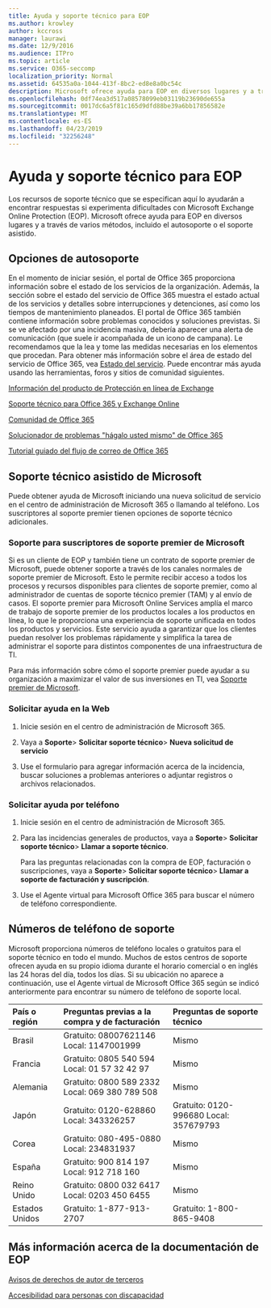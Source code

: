```yaml
---
title: Ayuda y soporte técnico para EOP
ms.author: krowley
author: kccross
manager: laurawi
ms.date: 12/9/2016
ms.audience: ITPro
ms.topic: article
ms.service: O365-seccomp
localization_priority: Normal
ms.assetid: 64535a0a-1044-413f-8bc2-ed8e8a0bc54c
description: Microsoft ofrece ayuda para EOP en diversos lugares y a través de varios métodos, incluido el autosoporte o el soporte asistido.
ms.openlocfilehash: 0df74ea3d517a08578099eb03119b23690de655a
ms.sourcegitcommit: 0017dc6a5f81c165d9dfd88be39a6bb17856582e
ms.translationtype: MT
ms.contentlocale: es-ES
ms.lasthandoff: 04/23/2019
ms.locfileid: "32256248"
---
```

# <a name="help-and-support-for-eop"></a>Ayuda y soporte técnico para EOP

Los recursos de soporte técnico que se especifican aquí lo ayudarán a encontrar respuestas si experimenta dificultades con Microsoft Exchange Online Protection (EOP). Microsoft ofrece ayuda para EOP en diversos lugares y a través de varios métodos, incluido el autosoporte o el soporte asistido. 
  
## <a name="self-support-options"></a>Opciones de autosoporte

En el momento de iniciar sesión, el portal de Office 365 proporciona información sobre el estado de los servicios de la organización. Además, la sección sobre el estado del servicio de Office 365 muestra el estado actual de los servicios y detalles sobre interrupciones y detenciones, así como los tiempos de mantenimiento planeados. El portal de Office 365 también contiene información sobre problemas conocidos y soluciones previstas. Si se ve afectado por una incidencia masiva, debería aparecer una alerta de comunicación (que suele ir acompañada de un icono de campana). Le recomendamos que la lea y tome las medidas necesarias en los elementos que procedan. Para obtener más información sobre el área de estado del servicio de Office 365, vea [Estado del servicio](https://go.microsoft.com/fwlink/?LinkId=394289). Puede encontrar más ayuda usando las herramientas, foros y sitios de comunidad siguientes.
  
[Información del producto de Protección en línea de Exchange](https://go.microsoft.com/fwlink/p/?LinkId=279912)
  
[Soporte técnico para Office 365 y Exchange Online](https://go.microsoft.com/fwlink/?LinkId=299655)
  
[Comunidad de Office 365](https://go.microsoft.com/fwlink/?LinkId=299656)
  
[Solucionador de problemas "hágalo usted mismo" de Office 365](https://go.microsoft.com/fwlink/?LinkId=299657)
  
[Tutorial guiado del flujo de correo de Office 365](https://go.microsoft.com/fwlink/?LinkId=323470)
  
## <a name="assisted-support-from-microsoft"></a>Soporte técnico asistido de Microsoft

Puede obtener ayuda de Microsoft iniciando una nueva solicitud de servicio en el centro de administración de Microsoft 365 o llamando al teléfono. Los suscriptores al soporte premier tienen opciones de soporte técnico adicionales.
  
### <a name="support-for-microsoft-premier-support-subscribers"></a>Soporte para suscriptores de soporte premier de Microsoft

Si es un cliente de EOP y también tiene un contrato de soporte premier de Microsoft, puede obtener soporte a través de los canales normales de soporte premier de Microsoft. Esto le permite recibir acceso a todos los procesos y recursos disponibles para clientes de soporte premier, como al administrador de cuentas de soporte técnico premier (TAM) y al envío de casos. El soporte premier para Microsoft Online Services amplía el marco de trabajo de soporte premier de los productos locales a los productos en línea, lo que le proporciona una experiencia de soporte unificada en todos los productos y servicios. Este servicio ayuda a garantizar que los clientes puedan resolver los problemas rápidamente y simplifica la tarea de administrar el soporte para distintos componentes de una infraestructura de TI.
  
Para más información sobre cómo el soporte premier puede ayudar a su organización a maximizar el valor de sus inversiones en TI, vea [Soporte premier de Microsoft](https://go.microsoft.com/fwlink/?LinkId=317437).
  
### <a name="ask-for-help-on-the-web"></a>Solicitar ayuda en la Web

1. Inicie sesión en el centro de administración de Microsoft 365.
    
2. Vaya a **Soporte**\> **Solicitar soporte técnico**\> **Nueva solicitud de servicio**
    
3. Use el formulario para agregar información acerca de la incidencia, buscar soluciones a problemas anteriores o adjuntar registros o archivos relacionados.
    
### <a name="ask-for-help-on-the-telephone"></a>Solicitar ayuda por teléfono

1. Inicie sesión en el centro de administración de Microsoft 365.
    
2. Para las incidencias generales de productos, vaya a **Soporte**\> **Solicitar soporte técnico**\> **Llamar a soporte técnico**.
    
    Para las preguntas relacionadas con la compra de EOP, facturación o suscripciones, vaya a **Soporte**\> **Solicitar soporte técnico**\> **Llamar a soporte de facturación y suscripción**.
    
3. Use el Agente virtual para Microsoft Office 365 para buscar el número de teléfono correspondiente.
    
## <a name="support-telephone-numbers"></a>Números de teléfono de soporte

Microsoft proporciona números de teléfono locales o gratuitos para el soporte técnico en todo el mundo. Muchos de estos centros de soporte ofrecen ayuda en su propio idioma durante el horario comercial o en inglés las 24 horas del día, todos los días. Si su ubicación no aparece a continuación, use el Agente virtual de Microsoft Office 365 según se indicó anteriormente para encontrar su número de teléfono de soporte local.
  
|**País o región**|**Preguntas previas a la compra y de facturación**|**Preguntas de soporte técnico**|
|:-----|:-----|:-----|
|Brasil  <br/> |Gratuito: 08007621146          Local: 1147001999  <br/> |Mismo  <br/> |
|Francia  <br/> |Gratuito: 0805 540 594           Local: 01 57 32 42 97  <br/> |Mismo  <br/> |
|Alemania  <br/> |Gratuito: 0800 589 2332           Local: 069 380 789 508  <br/> |Mismo  <br/> |
|Japón  <br/> |Gratuito: 0120-628860          Local: 343326257  <br/> |Gratuito: 0120-996680          Local: 357679793  <br/> |
|Corea  <br/> |Gratuito: 080-495-0880          Local: 234831937  <br/> |Mismo  <br/> |
|España  <br/> |Gratuito: 900 814 197          Local: 912 718 160  <br/> |Mismo  <br/> |
|Reino Unido  <br/> |Gratuito: 0800 032 6417          Local: 0203 450 6455  <br/> |Mismo  <br/> |
|Estados Unidos  <br/> |Gratuito: 1-877-913-2707  <br/> |Gratuito: 1-800-865-9408  <br/> |
   
## <a name="for-more-information-about-eop-documentation"></a>Más información acerca de la documentación de EOP

[Avisos de derechos de autor de terceros](third-party-copyright-notices.md)
  
[Accesibilidad para personas con discapacidad](accessibility-for-people-with-disabilities.md)
  

